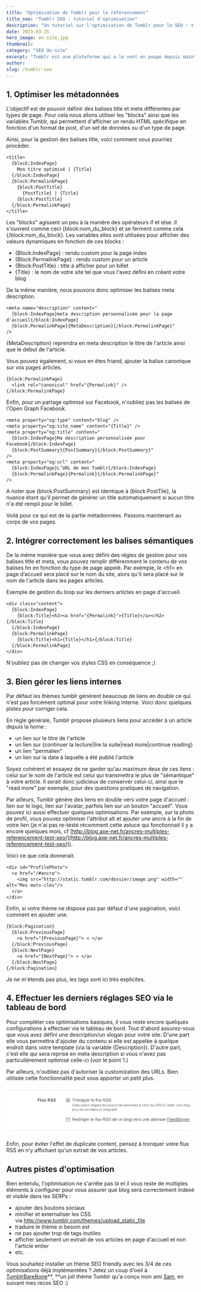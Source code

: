 ```yaml
---
title: "Optimisation de Tumblr pour le référencement"
title_seo: "Tumblr SEO : tutoriel d'optimisation"
description: "Un tutoriel sur l'optimisation de Tumblr pour le SEO : title, meta description, gestion de la pagination, tous les conseils pour bien référencer votre blog Tumblr !"
date: 2013-03-25
hero_image: on-site.jpg
thumbnail:
category: "SEO On-site"
excerpt: "Tumblr est une plateforme qui a le vent en poupe depuis maintenant quelques années. Fortement socialisée, elle bénéficie d'un réel pouvoir communautaire et peut également, comme toute plateforme de blogging gratuite, être utilisée dans une stratégie globale de référencement naturel. Néanmoins, par défaut, la plupart des thèmes présentent des lacunes en termes d'optimisation on-site. Voici donc quelques conseils pour en faire une plateforme performante pour le SEO."
author:
slug: /tumblr-seo
---
```


## 1. Optimiser les métadonnées

L'objectif est de pouvoir définir des balises title et meta différentes par types de page. Pour cela nous allons utiliser les "blocks" ainsi que les variables Tumblr, qui permettent d'afficher un rendu HTML spécifique en fonction d'un format de post, d'un set de données ou d'un type de page.

Ainsi, pour la gestion des balises title, voici comment vous pourriez procéder.

``` code
<title>
  {block:IndexPage}
    Mon titre optimisé | {Title}
  {/block:IndexPage}
  {block:PermalinkPage}
    {block:PostTitle}
      {PostTitle} | {Title}
    {block:PostTitle}
  {/block:PermalinkPage}
</title>
```

Les "blocks" agissent un peu à la manière des opérateurs if et else. Il s'ouvrent comme ceci {block:nom_du_block} et se ferment comme cela {/block:nom_du_block}. Les variables elles sont utilisées pour afficher des valeurs dynamiques en fonction de ces blocks :

* {Block:IndexPage} : rendu custom pour la page index
* {Block:PermalinkPage} : rendu custom pour un article
* {Block:PostTitle} : title à afficher pour un billet
* {Title} : le nom de votre site tel que vous l'avez défini en créant votre blog

De la même manière, nous pouvons donc optimiser les balises meta description.

``` code
<meta name="description" content="
  {block:IndexPage}meta description personnalisée pour la page d'accueil{/block:IndexPage}
  {block:PermalinkPage}{MetaDescription}{/block:PermalinkPage}"
/>
```

{MetaDescription} reprendra en meta description le titre de l'article ainsi que le début de l'article.

Vous pouvez également, si vous en êtes friand, ajouter la balise canonique sur vos pages articles.

``` code
{block:PermalinkPage}
  <link rel="canonical" href="{Permalink}" />
{/block:PermalinkPage}
```

Enfin, pour un partage optimisé sur Facebook, n'oubliez pas les balises de l'Open Graph Facebook.

``` code
<meta property="og:type" content="blog" />
<meta property="og:site_name" content="{Title}" />
<meta property="og:title" content="
  {block:IndexPage}Ma description personnalisée pour Facebook{/block:IndexPage}
  {block:PostSummary}{PostSummary}{/block:PostSummary}"
/>
<meta property="og:url" content="
  {block:IndexPage}L’URL de mon Tumblr{/block:IndexPage}
  {block:PermalinkPage}{Permalink}{/block:PermalinkPage}"
/>
```

A noter que {block:PostSummary} est identique à {block:PostTile}, la nuance étant qu'il permet de générer un title automatiquement si aucun titre n'a été rempli pour le billet.

Voilà pour ce qui est de la partie métadonnées. Passons maintenant au corps de vos pages.

## 2. Intégrer correctement les balises sémantiques

De la même manière que vous avez défini des règles de gestion pour vos balises title et meta, vous pouvez remplir différemment le contenu de vos balises hn en fonction du type de page appelé. Par exemple, le \<h1\> en page d’accueil sera placé sur le nom du site, alors qu'il sera placé sur le nom de l'article dans les pages articles.

Exemple de gestion du loop sur les derniers articles en page d'accueil.

``` code
<div class="content">
  {block:IndexPage}
    {block:Title}<h2><a href="{Permalink}">{Title}</a></h2>{/block:Title}
  {/block:IndexPage}
  {block:PermalinkPage}
    {block:Title}<h1>{Title}</h1>{/block:Title}
  {/block:PermalinkPage}
</div>
```

N'oubliez pas de changer vos styles CSS en conséquence ;)

## 3. Bien gérer les liens internes

Par défaut les thèmes tumblr génèrent beaucoup de liens en double ce qui n'est pas forcément optimal pour votre linking interne. Voici donc quelques pistes pour corriger cela.

En règle générale, Tumblr propose plusieurs liens pour accéder à un article depuis la home :

* un lien sur le titre de l'article
* un lien sur {continuer la lecture|lire la suite|read more|continue reading}
* un lien "permalien"
* un lien sur la date à laquelle a été publié l'article

Soyez cohérent et essayez de ne garder qu'au maximum deux de ces liens : celui sur le nom de l'article est celui qui transmettra le plus de "sémantique" à votre article. Il serait donc judicieux de conserver celui-ci, ainsi que le "read more" par exemple, pour des questions pratiques de navigation.

Par ailleurs, Tumblr génère des liens en double vers votre page d'accueil : lien sur le logo, lien sur l'avatar, parfois lien sur un bouton "accueil". Vous pouvez ici aussi effectuer quelques optimisations. Par exemple, sur la photo de profil, vous pouvez optimiser l'attribut alt et ajouter une ancre à la fin de votre lien (je n'ai pas re-testé récemment cette astuce qui fonctionnait il y a encore quelques mois, cf [http://blog.axe-net.fr/ancres-multiples-referencement-test-seo/](http://blog.axe-net.fr/ancres-multiples-referencement-test-seo/)).

Voici ce que cela donnerait.

``` code
<div id="ProfilePhoto">
  <a href="/#ancre">
    <img src="http://static.tumblr.com/dossier/image.png" width="" alt="Mes mots-clés"/>
  </a>
</div>
```

Enfin, si votre thème ne dispose pas par défaut d'une pagination, voici comment en ajouter une.

``` code
{block:Pagination}
  {block:PreviousPage}
    <a href="{PreviousPage}"> < </a>
  {/block:PreviousPage}
  {block:NextPage}
    <a href="{NextPage}"> > </a>
  {/block:NextPage}
{/block:Pagination}
```

Je ne m'étends pas plus, les tags sont ici très explicites.

## 4. Effectuer les derniers réglages SEO via le tableau de bord

Pour compléter ces optimisations basiques, il vous reste encore quelques configurations à effectuer via le tableau de bord. Tout d'abord assurez-vous que vous avez défini une description/un slogan pour votre site. D'une part elle vous permettra d'ajouter du contenu si elle est appelée à quelque endroit dans votre template (via la variable {Description}). D'autre part, c'est elle qui sera reprise en meta description si vous n'avez pas particulièrement optimisé celle-ci (voir le point 1.)

Par ailleurs, n'oubliez pas d'autoriser la customization des URLs. Bien utilisée cette fonctionnalité peut vous apporter un petit plus.

![RSS](/images/posts/rss.jpg "RSS")

Enfin, pour éviter l'effet de duplicate content, pensez à tronquer votre flux RSS en n'y affichant qu'un extrait de vos articles.

## Autres pistes d'optimisation

Bien entendu, l'optimisation ne s'arrête pas là et il vous reste de multiples éléments à configurer pour vous assurer que blog sera correctement indexé et visible dans les SERPs :

* ajouter des boutons sociaux
* minifier et externaliser les CSS via http://www.tumblr.com/themes/upload_static_file
* traduire le thème si besoin est
* ne pas ajouter trop de tags inutiles
* afficher seulement un extrait de vos articles en page d'accueil et non l'article entier
* etc.

Vous souhaitez installer un thème SEO friendly avec les 3/4 de ces optimisations déjà implémentées ? Jetez un coup d'oeil à [TumblrBareBone](https://github.com/SamMarkiewicz/TumblrBareBone)**, **un joli thème Tumblr qu'a conçu mon ami [Sam](http://sammarkiewi.cz/), en suivant mes recos SEO :)
